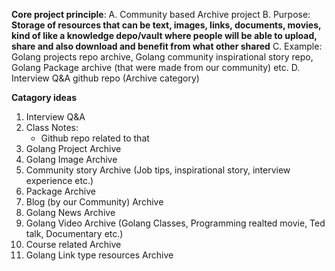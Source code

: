 **Core project principle**:
A. Community based Archive project
B. Purpose: **Storage of resources that can be text, images, links, documents, movies, kind of like a knowledge depo/vault where people will be able to upload, share and also download and benefit from what other shared**
C. Example: Golang projects repo archive, Golang community inspirational story repo, Golang Package archive (that were made from our community) etc.
D. Interview Q&A github repo (Archive category)

**Catagory ideas**

1. Interview Q&A
2. Class Notes:
    - Github repo related to that
3. Golang Project Archive
4. Golang Image Archive
5. Community story Archive (Job tips, inspirational story, interview experience etc.)
6. Package Archive
7. Blog (by our Community) Archive
8. Golang News Archive
9. Golang Video Archive (Golang Classes, Programming realted movie, Ted talk, Documentary etc.)
10. Course related Archive
11. Golang Link type resources Archive
